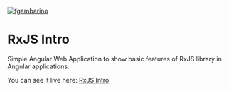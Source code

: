 [![fgambarino](https://circleci.com/gh/fgambarino/rxjs-intro.svg?style=shield)](https://app.circleci.com/pipelines/github/fgambarino/rxjs-intro?branch=master)

# RxJS Intro

Simple Angular Web Application to show basic features of RxJS library in Angular applications.

You can see it live here: [RxJS Intro](https://fgambarino.github.io/rxjs-intro)
